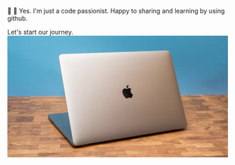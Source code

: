 🌱 💬 Yes. I'm just a code passionist. Happy to sharing and learning by using github.
 
Let's start our journey.
<img src="/mac-dev.png" alt="mac-dev" width="500"/>

<!--
**bitdevx/bitdevx** is a ✨ _special_ ✨ repository because its `README.md` (this file) appears on your GitHub profile.

Here are some ideas to get you started:

- 🔭 I’m currently working on ...
- 🌱 I’m currently learning ...
- 👯 I’m looking to collaborate on ...
- 🤔 I’m looking for help with ...
- 💬 Ask me about ...
- 📫 How to reach me: ...
- 😄 Pronouns: ...
- ⚡ Fun fact: ...
-->
